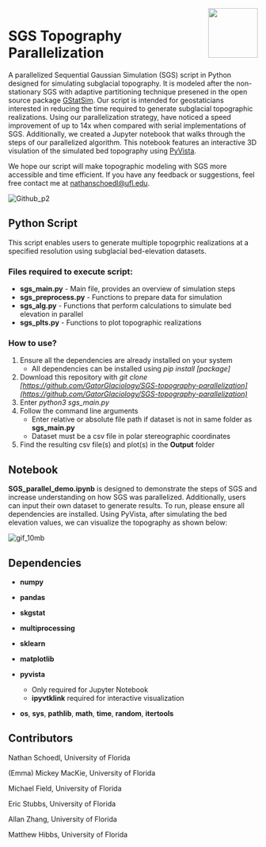 <img src="https://raw.githubusercontent.com/GatorGlaciology/GStatSim/main/images/GatorGlaciologyLogo-01.jpg" width="100" align= "right">

# SGS Topography Parallelization

A parallelized Sequential Gaussian Simulation (SGS) script in Python designed for simulating subglacial topography. It is modeled after the
non-stationary SGS with adaptive partitioning technique presened in the open source package [GStatSim](https://github.com/GatorGlaciology/GStatSim).
Our script is intended for geostaticians interested in reducing the time required to generate subglacial topographic realizations. 
Using our parallelization strategy, have noticed a speed improvement of up to 14x when compared with serial implementations of SGS.
Additionally, we created a Jupyter notebook that walks through the steps of our parallelized algorithm. This notebook features an interactive 3D 
visulation of the simulated bed topography using [PyVista](https://github.com/pyvista/pyvista).

We hope our script will make topographic modeling with SGS more accessible and time efficient.
If you have any feedback or suggestions, feel free contact me at [nathanschoedl@ufl.edu](nathanschoedl@ufl.edu). 

![Github_p2](https://user-images.githubusercontent.com/73554694/215893567-e631e438-ca84-44b2-98ab-ff98ec079d22.png)


## Python Script

This script enables users to generate multiple topogrphic realizations at a specified resolution using subglacial bed-elevation datasets. 

### Files required to execute script:

* **sgs_main.py** - Main file, provides an overview of simulation steps
* **sgs_preprocess.py** - Functions to prepare data for simulation 
* **sgs_alg.py** - Functions that perform calculations to simulate bed elevation in parallel 
* **sgs_plts.py** - Functions to plot topographic realizations

### How to use?

1. Ensure all the dependencies are already installed on your system
    * All dependencies can be installed using *pip install \[package\]* 
2. Download this repository with *git clone 
[https://github.com/GatorGlaciology/SGS-topography-parallelization](https://github.com/GatorGlaciology/SGS-topography-parallelization)*
3. Enter *python3 sgs_main.py*
4. Follow the command line arguments 
    * Enter relative or absolute file path if dataset is not in same folder as **sgs_main.py**
    * Dataset must be a csv file in polar stereographic coordinates 
5. Find the resulting csv file(s) and plot(s) in the **Output** folder

## Notebook 

**SGS_parallel_demo.ipynb** is designed to demonstrate the steps of SGS and increase understanding on how SGS was parallelized. Additionally, users can
input their own dataset to generate results. To run, please ensure all dependencies are installed. Using PyVista, after simulating the bed elevation 
values, we can visualize the topography as shown below:

![gif_10mb](https://user-images.githubusercontent.com/73554694/215351079-0d6759d6-1b58-43c6-96d7-f346fb5e71c6.gif)

## Dependencies

* **numpy**
* **pandas**
* **skgstat**
* **multiprocessing**
* **sklearn**
* **matplotlib**
* **pyvista**
   * Only required for Jupyter Notebook
   * **ipyvtklink** required for interactive visualization
   
* **os**, **sys**, **pathlib**, **math**, **time**, **random**, **itertools**

## Contributors 

Nathan Schoedl, University of Florida

(Emma) Mickey MacKie, University of Florida

Michael Field, University of Florida

Eric Stubbs, University of Florida

Allan Zhang, University of Florida

Matthew Hibbs, University of Florida

